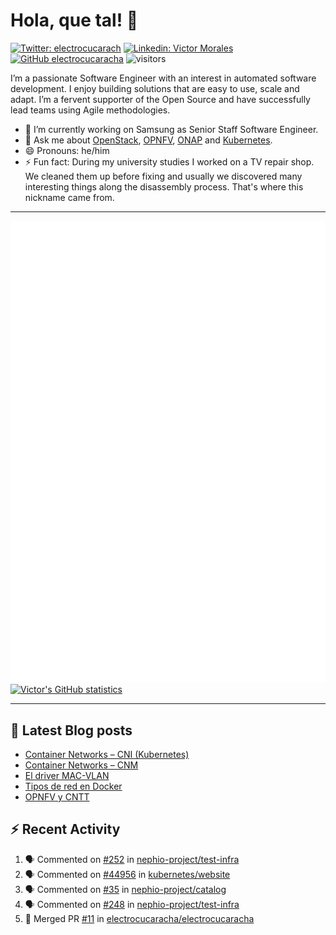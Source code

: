 # Hola, que tal! 👋

[![Twitter: electrocucarach](https://img.shields.io/twitter/follow/electrocucarach?style=social)](https://twitter.com/electrocucarach)
[![Linkedin: Victor Morales](https://img.shields.io/badge/-VictorMorales-blue?style=flat-square&logo=Linkedin&logoColor=white&link=https://www.linkedin.com/in/electrocucaracha/)](https://www.linkedin.com/in/electrocucaracha/)
[![GitHub electrocucaracha](https://img.shields.io/github/followers/electrocucaracha?label=follow&style=social)](https://github.com/electrocucaracha)
![visitors](https://visitor-badge.laobi.icu/badge?page_id=electrocucaracha.electrocucaracha)

I’m a passionate Software Engineer with an interest in automated
software development. I enjoy building solutions that are easy to use,
scale and adapt. I’m a fervent supporter of the Open Source and have
successfully lead teams using Agile methodologies.

- 🔭 I’m currently working on Samsung as Senior Staff Software
Engineer.
- 💬 Ask me about [OpenStack](https://www.openstack.org/),
[OPNFV](https://www.opnfv.org/), [ONAP](https://www.onap.org/) and
[Kubernetes](https://kubernetes.io/).
- 😄 Pronouns: he/him
- ⚡ Fun fact: During my university studies I worked on a TV repair
shop. We cleaned them up before fixing and usually we discovered many
interesting things along the disassembly process. That's where this
nickname came from.

---

![Metrics](https://github.com/electrocucaracha/electrocucaracha/blob/master/github-metrics.svg)
[![Victor's GitHub statistics](https://github-readme-stats.vercel.app/api?username=electrocucaracha)](https://github.com/anuraghazra/github-readme-stats#github-stats-card)

---

## 📘 Latest Blog posts

<!-- BLOG-POST-LIST:START -->
- [Container Networks – CNI &lpar;Kubernetes&rpar;](https://electrocucaracha.com/2021/07/05/container-networks-cni/)
- [Container Networks – CNM](https://electrocucaracha.com/2020/08/28/container-network-model/)
- [El driver MAC-VLAN](https://electrocucaracha.com/2020/07/01/el-driver-mac-vlan/)
- [Tipos de red en Docker](https://electrocucaracha.com/2020/06/13/tipos-de-red-en-docker/)
- [OPNFV y CNTT](https://electrocucaracha.com/2020/05/29/opnfv-y-cntt/)
<!-- BLOG-POST-LIST:END -->

## :zap: Recent Activity

<!--START_SECTION:activity-->
1. 🗣 Commented on [#252](https://github.com/nephio-project/test-infra/pull/252#issuecomment-1988984651) in [nephio-project/test-infra](https://github.com/nephio-project/test-infra)
2. 🗣 Commented on [#44956](https://github.com/kubernetes/website/pull/44956#issuecomment-1988960394) in [kubernetes/website](https://github.com/kubernetes/website)
3. 🗣 Commented on [#35](https://github.com/nephio-project/catalog/pull/35#issuecomment-1988783169) in [nephio-project/catalog](https://github.com/nephio-project/catalog)
4. 🗣 Commented on [#248](https://github.com/nephio-project/test-infra/pull/248#issuecomment-1988717623) in [nephio-project/test-infra](https://github.com/nephio-project/test-infra)
5. 🎉 Merged PR [#11](https://github.com/electrocucaracha/electrocucaracha/pull/11) in [electrocucaracha/electrocucaracha](https://github.com/electrocucaracha/electrocucaracha)
<!--END_SECTION:activity-->
